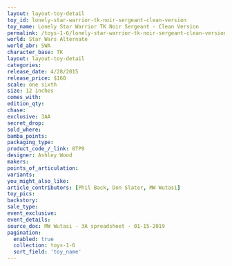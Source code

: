 ```yaml
---
layout: layout-toy-detail 
toy_id: lonely-star-warrior-tk-noir-sergeant-clean-version
toy_name: Lonely Star Warrior TK Noir Sergeant - Clean Version
permalink: /toys-1-6/lonely-star-warrior-tk-noir-sergeant-clean-version.html
world: Star Wars Alternate
world_abr: SWA
character_base: TK
layout: layout-toy-detail
categories: 
release_date: 4/28/2015
release_price: $160 
scale: one sixth
size: 12 inches
comes_with: 
edition_qty: 
chase: 
exclusive: 3AA
secret_drop: 
sold_where: 
bamba_points: 
packaging_type: 
product_code_/_link: 0TP9
designer: Ashley Wood
makers: 
points_of_articulation: 
variants: 
you_might_also_like: 
article_contributors: [Phil Back, Don Slater, MW Wutasi]
toy_pics: 
backstory: 
sale_type: 
event_exclusive: 
event_details: 
source_doc: MW Wutasi - 3A spreadsheet - 01-15-2019
pagination: 
  enabled: true
  collection: toys-1-6
  sort_field: 'toy_name'
---
```

